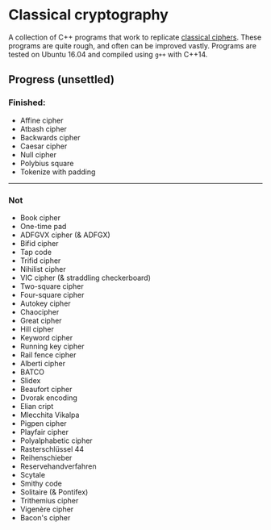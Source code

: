 # Classical cryptography

A collection of C++ programs that work to replicate [classical ciphers](https://en.wikipedia.org/wiki/Classical_cipher). These programs are quite rough, and often can be improved vastly. Programs are tested on Ubuntu 16.04 and compiled using `g++` with C++14.

## Progress (unsettled)

### Finished:

- Affine cipher
- Atbash cipher
- Backwards cipher
- Caesar cipher
- Null cipher
- Polybius square
- Tokenize with padding

---

### Not

- Book cipher
- One-time pad
- ADFGVX cipher (& ADFGX)
- Bifid cipher
- Tap code
- Trifid cipher
- Nihilist cipher
- VIC cipher (& straddling checkerboard)
- Two-square cipher
- Four-square cipher
- Autokey cipher
- Chaocipher
- Great cipher
- Hill cipher
- Keyword cipher
- Running key cipher
- Rail fence cipher
- Alberti cipher
- BATCO
- Slidex
- Beaufort cipher
- Dvorak encoding
- Elian cript
- Mlecchita Vikalpa
- Pigpen cipher
- Playfair cipher
- Polyalphabetic cipher
- Rasterschlüssel 44
- Reihenschieber
- Reservehandverfahren
- Scytale
- Smithy code
- Solitaire (& Pontifex)
- Trithemius cipher
- Vigenère cipher
- Bacon's cipher
